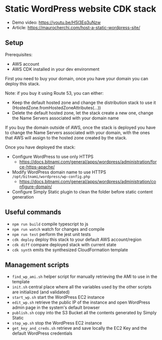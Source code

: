 # Static WordPress website CDK stack

* Demo video: https://youtu.be/H5I3Eq3uNzw
* Article: https://maurocherchi.com/host-a-static-wordpress-site/

## Setup

Prerequisites:
* AWS account
* AWS CDK installed in your dev environment

First you need to buy your domain, once you have your domain you can deploy this stack.

Note: if you buy it using Route 53, you can either:
* Keep the default hosted zone and change the distribution stack to use it (HostedZone.fromHostedZoneAttributes(...))
* Delete the default hosted zone, let the stack create a new one, change the Name Servers associated with your domain name

If you buy the domain outside of AWS, once the stack is deployed you have to change the Name Servers associated with
your domain, with the ones that AWS will assign to the hosted zone created by the stack.

Once you have deployed the stack:
* Configure WordPress to use only HTTPS
  * https://docs.bitnami.com/general/apps/wordpress/administration/force-https-apache/
* Modify WordPress domain name to use HTTPS `/opt/bitnami/wordpress/wp-config.php`
  * https://docs.bitnami.com/general/apps/wordpress/administration/configure-domain/
* Configure Simply Static plugin to clean the folder before static content generation

## Useful commands

* `npm run build`   compile typescript to js
* `npm run watch`   watch for changes and compile
* `npm run test`    perform the jest unit tests
* `cdk deploy`      deploy this stack to your default AWS account/region
* `cdk diff`        compare deployed stack with current state
* `cdk synth`       emits the synthesized CloudFormation template

## Management scripts

* `find_wp_ami.sh`          helper script for manually retrieving the AMI to use in the template
* `init.sh`                 central place where all the variables used by the other scripts are initialized (and validated)
* `start_wp.sh`             start the WordPress EC2 instance
* `edit_wp.sh`              retrieve the public IP of the instance and open WordPress admin page in the system's default browser
* `publish.sh`              copy into the S3 Bucket all the contents generated by Simply Static
* `stop_wp.sh`              stop the WordPress EC2 instance
* `get_key_and_creds.sh`    retrieve and save locally the EC2 Key and the default WordPress credentials
